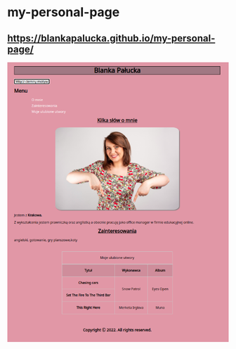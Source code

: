 # my-personal-page

## https://blankapalucka.github.io/my-personal-page/
![Main View](./docs/main%20view.png)
